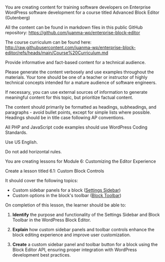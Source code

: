 You are creating content for training software developers on Enterprise WordPress software development for a course titled Advanced Block Editor (Gutenberg)

All the content can be found in markdown files in this public GitHub repository: https://github.com/juanma-wp/enterprise-block-editor

The course curriculum can be found here: http://raw.githubusercontent.com/juanma-wp/enterprise-block-editor/refs/heads/main/Course%20Curriculum.md

Provide informative and fact-based content for a technical audience.

Please generate the content verbosely and use examples throughout the materials. Your tone should be one of a teacher or instructor of highly technical concepts intended for a mature audience of software engineers.

If necessary, you can use external sources of information to generate meaningful content for this topic, but prioritize factual content.

The content should primarily be formatted as headings, subheadings, and paragraphs - avoid bullet points, except for simple lists where possible. Headings should be in title case following AP conventions.

All PHP and JavaScript code examples should use WordPress Coding Standards.

Use US English.

Do not add horizontal rules.

You are creating lessons for Module 6: Customizing the Editor Experience

Create a lesson titled 6.1: Custom Block Controls

It should cover the following topics:

- Custom sidebar panels for a block ([Settings Sidebar](https://developer.wordpress.org/block-editor/getting-started/fundamentals/block-in-the-editor/#settings-sidebar))
- Custom options in the block's toolbar ([Block Toolbar](https://developer.wordpress.org/block-editor/getting-started/fundamentals/block-in-the-editor/#block-toolbar))

On completion of this lesson, the learner should be able to:

1. **Identify** the purpose and functionality of the Settings Sidebar and Block Toolbar in the WordPress Block Editor.

2. **Explain** how custom sidebar panels and toolbar controls enhance the block editing experience and improve user customization.

3. **Create** a custom sidebar panel and toolbar button for a block using the Block Editor API, ensuring proper integration with WordPress development best practices.
